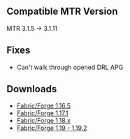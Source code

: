 ## Compatible MTR Version
MTR 3.1.5 -> 3.1.11

## Fixes
* Can't walk through opened DRL APG

## Downloads
- [Fabric/Forge 1.16.5](https://joban.org/JCM/1.1.6-hotfix-1/Joban-Client-Mod-1.16.5-1.1.6-hotfix-1.jar)
- [Fabric/Forge 1.17.1](https://joban.org/JCM/1.1.6-hotfix-1/Joban-Client-Mod-1.17.1-1.1.6-hotfix-1.jar)
- [Fabric/Forge 1.18.x](https://joban.org/JCM/1.1.6-hotfix-1/Joban-Client-Mod-1.18.2-1.1.6-hotfix-1.jar)
- [Fabric/Forge 1.19 - 1.19.2](https://joban.org/JCM/1.1.6-hotfix-1/Joban-Client-Mod-1.19.2-1.1.6-hotfix-1.jar)